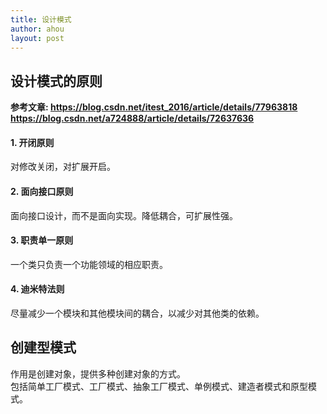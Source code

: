```yaml
---
title: 设计模式 
author: ahou
layout: post
---
```

## 设计模式的原则
**参考文章: https://blog.csdn.net/itest_2016/article/details/77963818  
https://blog.csdn.net/a724888/article/details/72637636**  

#### 1. 开闭原则
对修改关闭，对扩展开启。  
#### 2. 面向接口原则
面向接口设计，而不是面向实现。降低耦合，可扩展性强。  
#### 3. 职责单一原则
一个类只负责一个功能领域的相应职责。  
#### 4. 迪米特法则
尽量减少一个模块和其他模块间的耦合，以减少对其他类的依赖。

## 创建型模式
作用是创建对象，提供多种创建对象的方式。  
包括简单工厂模式、工厂模式、抽象工厂模式、单例模式、建造者模式和原型模式。  